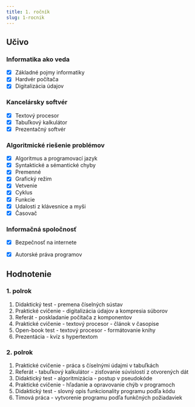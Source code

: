 ```yaml
---
title: 1. ročník
slug: 1-rocnik
---
```


## Učivo

### Informatika ako veda

- [x] Základné pojmy informatiky
- [x] Hardvér počítača
- [x] Digitalizácia údajov

### Kancelársky softvér

- [x] Textový procesor
- [x] Tabuľkový kalkulátor
- [x] Prezentačný softvér

### Algoritmické riešenie problémov 

- [x] Algoritmus a programovací jazyk
- [x] Syntaktické a sémantické chyby
- [x] Premenné
- [x] Grafický režim
- [x] Vetvenie
- [x] Cyklus
- [x] Funkcie
- [x] Udalosti z klávesnice a myši
- [x] Časovač

### Informačná spoločnosť

- [x] Bezpečnosť na internete
- [x] Autorské práva programov


## Hodnotenie

### 1. polrok

1. Didaktický test - premena číselných sústav
2. Praktické cvičenie - digitalizácia údajov a kompresia súborov
3. Referát - poskladanie počítača z komponentov
4. Praktické cvičenie - textový procesor - článok v časopise
5. Open-book test - textový procesor - formátovanie knihy
6. Prezentácia - kvíz s hypertextom

### 2. polrok

1. Praktické cvičenie - práca s číselnými údajmi v tabuľkách
2. Referát - tabuľkový kalkulátor - zisťovanie súvislostí z otvorených dát
3. Didaktický test - algoritmizácia - postup v pseudokóde
4. Praktické cvičenie - hľadanie a opravovanie chýb v programoch
5. Didaktický test - slovný opis funkcionality programu podľa kódu
6. Tímová práca - vytvorenie programu podľa funkčných požiadaviek